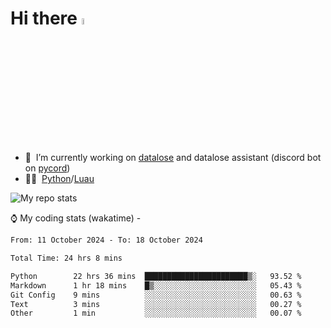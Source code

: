 # Hi there <img src="https://media.giphy.com/media/hvRJCLFzcasrR4ia7z/giphy.gif" width="5%"></a>
- 🥽 &nbsp;I’m currently working on [datalose](https://www.roblox.com/games/16971245917) and datalose assistant (discord bot on [pycord](https://github.com/Pycord-Development/pycord))
- 👨‍💻 &nbsp;[Python](https://python.org)/[Luau](https://luau.org)

<img alt="My repo stats" src="https://github-readme-stats.vercel.app/api?username=FrostX-Official&show_icons=true&theme=radical">

⌚ My coding stats (wakatime) -

<!--START_SECTION:waka-->

```txt
From: 11 October 2024 - To: 18 October 2024

Total Time: 24 hrs 8 mins

Python        22 hrs 36 mins  ███████████████████████▒░   93.52 %
Markdown      1 hr 18 mins    █▒░░░░░░░░░░░░░░░░░░░░░░░   05.43 %
Git Config    9 mins          ░░░░░░░░░░░░░░░░░░░░░░░░░   00.63 %
Text          3 mins          ░░░░░░░░░░░░░░░░░░░░░░░░░   00.27 %
Other         1 min           ░░░░░░░░░░░░░░░░░░░░░░░░░   00.07 %
```

<!--END_SECTION:waka-->
